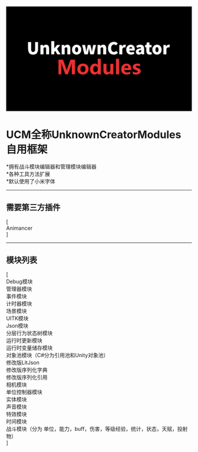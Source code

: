 ![图片描述](UCMLogo.png)<br>

# UCM全称UnknownCreatorModules 自用框架

*拥有战斗模块编辑器和管理模块编辑器<br>
*各种工具方法扩展<br>
*默认使用了小米字体<br>

---------------------------------------------------

## 需要第三方插件<br>
[<br>
Animancer<br>
]

---------------------------------------------------

## 模块列表<br>
[<br>
Debug模块<br>
管理器模块<br>
事件模块<br>
计时器模块<br>
场景模块<br>
UITK模块<br>
Json模块<br>
分层行为状态树模块<br>
运行时更新模块<br>
运行时变量储存模块<br>
对象池模块（C#分为引用池和Unity对象池）<br>
修改版LitJson<br>
修改版序列化字典<br>
修改版序列化引用<br>
相机模块<br>
单位控制器模块<br>
实体模块<br>
声音模块<br>
特效模块<br>
时间模块<br>
战斗模块（分为 单位，能力，buff，伤害，等级经验，统计，状态，天赋，投射物）<br>
]<br>
